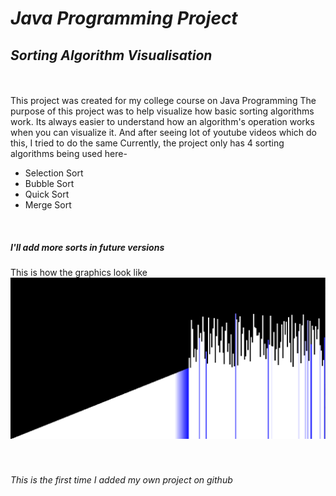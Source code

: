 # *Java Programming Project*
## *Sorting Algorithm Visualisation*
<br>
<br>
This project was created for my college course on Java Programming
The purpose of this project was to help visualize how basic sorting algorithms work.
Its always easier to understand how an algorithm's operation works when you can visualize it.
And after seeing lot of youtube videos which do this, I tried to do the same
Currently, the project only has 4 sorting algorithms being used here-<br>
<ul>
<li> Selection Sort </li>
<li> Bubble Sort </li>
<li> Quick Sort </li>
<li> Merge Sort </li>
</ul>
<br>

##### *I'll add more sorts in future versions*

This is how the graphics look like
![Image](https://github.com/tusharmenon298/SortingAlgorithmVisualisation/blob/master/graphics.png?raw=true)
<br>
<br>
<br>

###### This is the first time I added my own project on github
